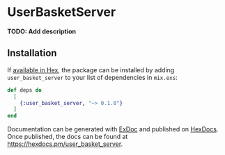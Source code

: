 # UserBasketServer

**TODO: Add description**

## Installation

If [available in Hex](https://hex.pm/docs/publish), the package can be installed
by adding `user_basket_server` to your list of dependencies in `mix.exs`:

```elixir
def deps do
  [
    {:user_basket_server, "~> 0.1.0"}
  ]
end
```

Documentation can be generated with [ExDoc](https://github.com/elixir-lang/ex_doc)
and published on [HexDocs](https://hexdocs.pm). Once published, the docs can
be found at <https://hexdocs.pm/user_basket_server>.

